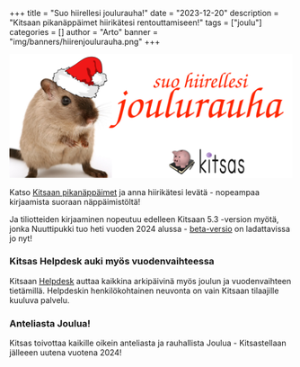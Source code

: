+++
title = "Suo hiirellesi joulurauha!"
date = "2023-12-20"
description = "Kitsaan pikanäppäimet hiirikätesi rentouttamiseen!"
tags = ["joulu"]
categories = []
author = "Arto"
banner = "img/banners/hiirenjoulurauha.png"
+++

<img src="/img/banners/hiirenjoulurauha-banneri.png" class="img-responsive" alt="Anna hiirellesi joulurauha"/>

Katso [Kitsaan pikanäppäimet](/docs/aloittaminen/nappaimet/) ja anna hiirikätesi levätä - nopeampaa kirjaamista suoraan näppäimistöltä!

Ja tiliotteiden kirjaaminen nopeutuu edelleen Kitsaan 5.3 -version myötä, jonka Nuuttipukki tuo heti vuoden 2024 alussa - [beta-versio](/blog/2023/12/20/kitsas-5.3-beta/) on ladattavissa jo nyt!

### Kitsas Helpdesk auki myös vuodenvaihteessa

Kitsaan [Helpdesk](/tuki/) auttaa kaikkina arkipäivinä myös joulun ja vuodenvaihteen tietämillä. Helpdeskin henkilökohtainen neuvonta on vain Kitsaan tilaajille kuuluva palvelu.

### Anteliasta Joulua!

Kitsas toivottaa kaikille oikein anteliasta ja rauhallista Joulua - Kitsastellaan jälleeen uutena vuotena 2024!

